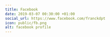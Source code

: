 ```yaml
---
title: Facebook
date: 2019-03-07 00:30:00 +01:00
social_url: https://www.facebook.com/franckdpt
icon: public/fb.png
alt: facebook profile
---
```


